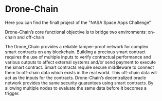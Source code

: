 # Drone-Chain
Here you can find the finall project of the "NASA Space Apps Challenge"

Drone-Chain’s core functional objective is to bridge two environments:  on-chain and off-chain

The Drone_Chain provides a reliable tamper-proof network for complex smart contracts on any blockchain. Building a precious smart contract requires the use of multiple inputs to verify contractual performance and various outputs to affect external systems and/or send payment to execute the smart contract. Smart contracts require secure middleware to connect them to off-chain data which exists in the real world. This off-chain data will act as the inputs for the contracts. Drone-Chain’s decentralized oracle network provides the same security guarantees using smart contracts. By allowing multiple nodes to evaluate the same data before it becomes a trigger.
